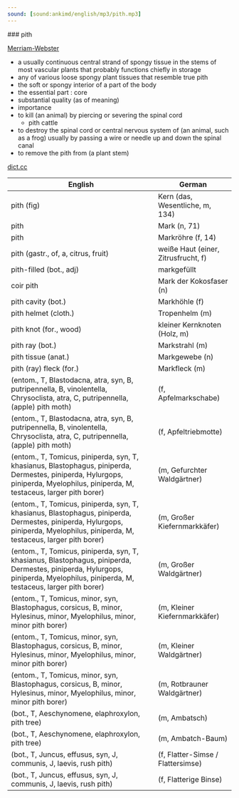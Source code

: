 ```yaml
---
sound: [sound:ankimd/english/mp3/pith.mp3]
---
```


\### pith

[Merriam-Webster](https://www.merriam-webster.com/dictionary/pith)

- a usually continuous central strand of spongy tissue in the stems of most vascular plants that probably functions chiefly in storage
- any of various loose spongy plant tissues that resemble true pith
- the soft or spongy interior of a part of the body
- the essential part : core
- substantial quality (as of meaning)
- importance
- to kill (an animal) by piercing or severing the spinal cord
    - pith cattle
- to destroy the spinal cord or central nervous system of (an animal, such as a frog) usually by passing a wire or needle up and down the spinal canal
- to remove the pith from (a plant stem)

[dict.cc](https://www.dict.cc/pith)

| English        | German       |
| -------------- | ------------ |
| pith (fig) | Kern (das, Wesentliche, m, 134) |
| pith | Mark (n, 71) |
| pith | Markröhre (f, 14) |
| pith (gastr., of, a, citrus, fruit) | weiße Haut (einer, Zitrusfrucht, f) |
| pith-filled (bot., adj) | markgefüllt |
| coir pith | Mark der Kokosfaser (n) |
| pith cavity (bot.) | Markhöhle (f) |
| pith helmet (cloth.) | Tropenhelm (m) |
| pith knot (for., wood) | kleiner Kernknoten (Holz, m) |
| pith ray (bot.) | Markstrahl (m) |
| pith tissue (anat.) | Markgewebe (n) |
| pith (ray) fleck (for.) | Markfleck (m) |
|  (entom., T, Blastodacna, atra, syn, B, putripennella, B, vinolentella, Chrysoclista, atra, C, putripennella, (apple) pith moth) |  (f, Apfelmarkschabe) |
|  (entom., T, Blastodacna, atra, syn, B, putripennella, B, vinolentella, Chrysoclista, atra, C, putripennella, (apple) pith moth) |  (f, Apfeltriebmotte) |
|  (entom., T, Tomicus, piniperda, syn, T, khasianus, Blastophagus, piniperda, Dermestes, piniperda, Hylurgops, piniperda, Myelophilus, piniperda, M, testaceus, larger pith borer) |  (m, Gefurchter Waldgärtner) |
|  (entom., T, Tomicus, piniperda, syn, T, khasianus, Blastophagus, piniperda, Dermestes, piniperda, Hylurgops, piniperda, Myelophilus, piniperda, M, testaceus, larger pith borer) |  (m, Großer Kiefernmarkkäfer) |
|  (entom., T, Tomicus, piniperda, syn, T, khasianus, Blastophagus, piniperda, Dermestes, piniperda, Hylurgops, piniperda, Myelophilus, piniperda, M, testaceus, larger pith borer) |  (m, Großer Waldgärtner) |
|  (entom., T, Tomicus, minor, syn, Blastophagus, corsicus, B, minor, Hylesinus, minor, Myelophilus, minor, minor pith borer) |  (m, Kleiner Kiefernmarkkäfer) |
|  (entom., T, Tomicus, minor, syn, Blastophagus, corsicus, B, minor, Hylesinus, minor, Myelophilus, minor, minor pith borer) |  (m, Kleiner Waldgärtner) |
|  (entom., T, Tomicus, minor, syn, Blastophagus, corsicus, B, minor, Hylesinus, minor, Myelophilus, minor, minor pith borer) |  (m, Rotbrauner Waldgärtner) |
|  (bot., T, Aeschynomene, elaphroxylon, pith tree) |  (m, Ambatsch) |
|  (bot., T, Aeschynomene, elaphroxylon, pith tree) |  (m, Ambatch-Baum) |
|  (bot., T, Juncus, effusus, syn, J, communis, J, laevis, rush pith) |  (f, Flatter-Simse / Flattersimse) |
|  (bot., T, Juncus, effusus, syn, J, communis, J, laevis, rush pith) |  (f, Flatterige Binse) |
